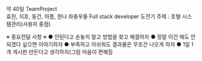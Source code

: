 약 40일 TeamProject  <br>
효찬, 지호, 동건, 아름, 한나 좌충우돌 Full stack developer 도전기 
주제 : 호텔 시스템관리(사용자 중점)

※ 중요전달 사항 ※
  ● 안된다고 손놓지 말고 방법을 찾고 해결하자
  ● 정말 이건 해도 안되겠다 싶으면 이야기하자
  ● 부족하고 아쉬워도 결과물은 무조건 나오게 하자
  ● 1일 1개 게시판 만든다고 생각하자(그럼 마음이 편해짐
